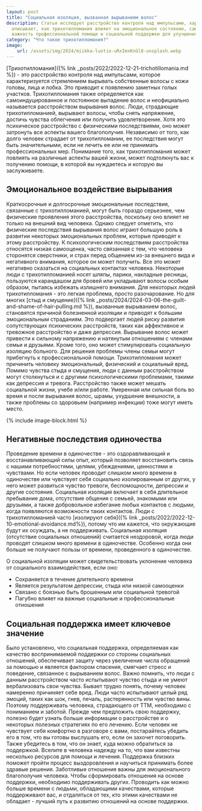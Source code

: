 ```yaml
---
layout: post
title: "Социальная изоляция, вызванная вырыванием волос"
description: Статья исследует расстройство контроля над импульсами, характеризующееся компульсивным выдергиванием волос. Она 
  описывает, как трихотилломания влияет на эмоциональное состояние, самооценку и социальные взаимодействия, а также подчеркивает
  важность профессиональной помощи и социальной поддержки для улучшения качества жизни больных.
category: "Что такое трихотилломания?"
image:
    url: /assets/img/2024/miikka-luotio-uRxImxKnGl8-unsplash.webp
---
```


[Трихотилломания]({% link _posts/2022/2022-12-21-trichotillomania.md %}) - это расстройство контроля над импульсами, 
которое характеризуется стремлением вырывать собственные волосы с кожи головы, лица и лобка. Это приводит к появлению заметных голых участков. 
Трихотилломания также определяется как самоиндуцированное и постоянное выпадение волос и неофициально называется расстройством вырывания волос. Люди, 
страдающие трихотилломанией, вырывают волосы, чтобы снять напряжение, достичь чувства облегчения или получить 
удовлетворение. Хотя это психическое расстройство с физическими последствиями, оно может затронуть все аспекты вашего 
благополучия. Независимо от того, как долго человек страдает от трихотилломании, ее последствия могут быть значительными,
если не лечить ее или не принимать профессиональных мер. Понимание того, как трихотилломания может повлиять на различные 
аспекты вашей жизни, может подтолкнуть вас к получению помощи, в которой вы нуждаетесь и которую вы заслуживаете.

## Эмоциональное воздействие вырывания

Краткосрочные и долгосрочные эмоциональные последствия, связанные с трихотилломанией, могут быть гораздо серьезнее, 
чем физические проявления этого расстройства, поскольку оно влияет не только на внешний вид человека.
Однако следует отметить, что физические последствия вырывания волос играют большую роль в развитии некоторых 
эмоциональных проблем, которые приводят к этому расстройству. К психологическим последствиям расстройства 
относятся низкая самооценка, часто связанная с тем, что человека сторонятся сверстники, и страх перед общением 
из-за внешнего вида и негативного внимания, которое он может получить. Все это может негативно сказаться на 
социальных контактах человека. Некоторые люди с трихотилломанией носят шляпы, парики, накладные ресницы,
пользуются карандашом для бровей или укладывают волосы особым образом, пытаясь избежать излишнего внимания. 
Для некоторых людей трихотилломания - это легкая проблема, просто разочарование. Но для многих 
[стыд и смущение]({% link _posts/2024/2024-03-06-the-guilt-and-shame-of-hair-pulling.md %}), 
вызванные вырыванием волос, становятся причиной болезненной изоляции и приводят к большим эмоциональным страданиям. 
Это подвергает людей риску развития сопутствующих психических расстройств, таких как аффективное и тревожное расстройство 
и даже депрессия. Вырывание волос может привести к сильному напряжению и натянутым отношениям с членами семьи и друзьями. 
Кроме того, оно может стимулировать социальную изоляцию больного. Для решения проблемы члены семьи могут прибегнуть к 
профессиональной помощи. Трихотилломания может причинить человеку эмоциональный, физический и социальный вред. Помимо 
чувства стыда и смущения, люди с данным расстройством могут столкнуться и с другими психологическими проблемами, такими 
как депрессия и тревога. Расстройство также может мешать социальной жизни, учебе и/или работе. Умеренная или сильная боль 
во время и после вырывания волос, шрамы, ухудшение внешности, а также проблемы со здоровьем (например инфекции) тоже могут иметь место.

{% include image-block.html %}

## Негативные последствия одиночества

Проведение времени в одиночестве - это оздоравливающий и восстанавливающий силы опыт, который позволяет восстановить 
связь с нашими потребностями, целями, убеждениями, ценностями и чувствами. Но если человек проводит слишком много
времени в одиночестве или чувствует себя социально изолированным от других, у него может развиться чувство тревоги, 
беспомощности, депрессии и другие состояния. Социальная изоляция включает в себя длительное пребывание дома, отсутствие 
общения с семьей, знакомыми или друзьями, а также добровольное избегание любых контактов с людьми, когда появляются 
возможности таких контактов. Люди с трихотилломанией часто [изолируют себя]({% link _posts/2022/2022-12-10-emotional-avoidance.md%}), 
потому что им кажется, что окружающие будут их осуждать, а не поддерживать. Социальная изоляция (отсутствие социальных отношений) 
считается нездоровой, когда люди проводят слишком много времени в одиночестве. Особенно когда они больше не получают пользы от времени, проведенного в одиночестве. 

О социальной изоляции может свидетельствовать уклонение человека от социального взаимодействия, если оно:

- Сохраняется в течение длительного времени
- Является результатом депрессии, стыда или низкой самооценки
- Связано с боязнью быть брошенным или социальной тревогой
- Пагубно влияет на важные социальные и профессиональные отношения

## Социальная поддержка имеет ключевое значение

Было установлено, что социальная поддержка, определяемая как качество воспринимаемой поддержки со стороны 
социальных отношений, обеспечивает защиту через увеличение числа обращений за помощью и является фактором
спасения, смягчает стресс и поведение, связанное с вырыванием волос. Важно помнить, что люди с данным расстройством 
часто испытывают чувство стыда и не умеют вербализовать свои чувства. Бывает трудно понять, почему человек намеренно 
причиняет себе вред.  Люди часто испытывают целый ряд эмоций, таких как шок, гнев, печаль, растерянность или чувство вины. 
Поэтому поддерживать человека, страдающего от ТТМ, необходимо с пониманием и заботой. Прежде чем предложить свою поддержку, 
полезно будет узнать больше информации о расстройстве и о некоторых полезных стратегиях по его лечению. Если человек не 
чувствует себя комфортно в разговоре с вами, постарайтесь убедить его в том, что вы готовы выслушать его, если он захочет 
поговорить. Также убедитесь в том, что он знает, куда можно обратиться за поддержкой. Вселите в человека надежду на то, 
что вам известны несколько ресурсов для помощи и лечения. Поддержка близких поможет пройти процесс выздоровления и научиться
принимать более здравые решения. Заботливые отношения важны для эмоционального благополучия человека. Чтобы сформировать 
отношения на основе поддержки, необходимо поддерживать других. Проводить как можно больше времени с людьми, обладающими 
качествами, которые поддерживают вас, и отдаляться от тех, кто этими качествами не обладает - лучший путь к развитию отношений на основе поддержки.
